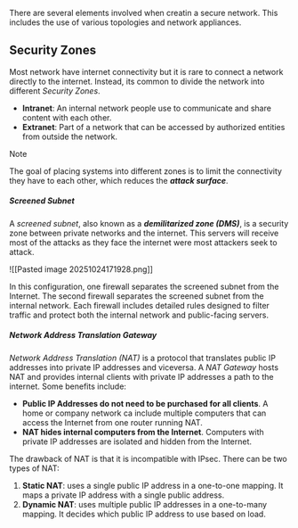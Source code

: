 There are several elements involved when creatin a secure network. This includes the use of various topologies and network appliances.

## Security Zones
Most network have internet connectivity but it is rare to connect a network directly to the internet. Instead, its common to divide the network into different *Security Zones*.

* **Intranet**: An internal network people use to communicate and share content with each other.
* **Extranet**: Part of a network that can be accessed by authorized entities from outside the network. 

> [!NOTE]
> The goal of placing systems into different zones is to limit the connectivity they have to each other, which reduces the ***attack surface***.

##### Screened Subnet
A *screened subnet*, also known as a ***demilitarized zone (DMS)***, is a security zone between private networks and the internet. This servers will receive most of the attacks as they face the internet were most attackers seek to attack. 

![[Pasted image 20251024171928.png]]

In this configuration, one firewall separates the screened subnet from the Internet. The second firewall separates the screened subnet from the internal network. Each firewall includes detailed rules designed to filter traffic and protect both the internal network and public-facing servers.

##### Network Address Translation Gateway
*Network Address Translation (NAT)* is a protocol that translates public IP addresses into private IP addresses and viceversa. A *NAT Gateway* hosts NAT and provides internal clients with private IP addresses a path to the internet. Some benefits include:

* **Public IP Addresses do not need to be purchased for all clients**. A home or company network ca include multiple computers that can access the Internet from one router running NAT. 
* **NAT hides internal computers from the Internet**. Computers with private IP addresses are isolated and hidden from the Internet.

The drawback of NAT is that it is incompatible with IPsec. There can be two types of NAT:

1. **Static NAT**: uses a single public IP address in a one-to-one mapping. It maps a private IP address with a single public address.
2. **Dynamic NAT**: uses multiple public IP addresses in a one-to-many mapping. It decides which public IP address to use based on load.  
